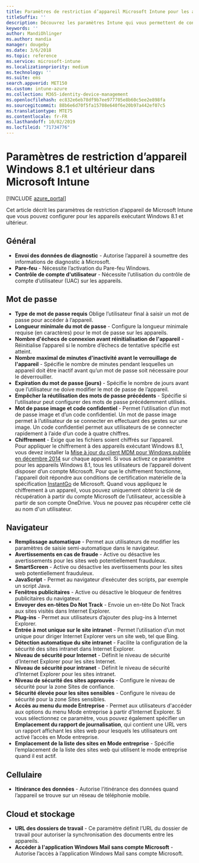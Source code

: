 ```yaml
---
title: Paramètres de restriction d’appareil Microsoft Intune pour les appareils exécutant Windows 8.1
titleSuffix: ''
description: Découvrez les paramètres Intune qui vous permettent de contrôler les paramètres et les fonctionnalités des appareils exécutant Windows 8.1.
keywords: ''
author: MandiOhlinger
ms.author: mandia
manager: dougeby
ms.date: 3/6/2018
ms.topic: reference
ms.service: microsoft-intune
ms.localizationpriority: medium
ms.technology: ''
ms.suite: ems
search.appverid: MET150
ms.custom: intune-azure
ms.collection: M365-identity-device-management
ms.openlocfilehash: ec832e6eb78df9b7ee977705e8b60c5ee2e898fa
ms.sourcegitcommit: 88b6e6d70f5fa15708e640f6e20b97a442ef07c5
ms.translationtype: MTE75
ms.contentlocale: fr-FR
ms.lasthandoff: 10/02/2019
ms.locfileid: "71734776"
---
```

# <a name="microsoft-intune-windows-81-and-later-device-restriction-settings"></a>Paramètres de restriction d’appareil Windows 8.1 et ultérieur dans Microsoft Intune

[!INCLUDE [azure_portal](../includes/azure_portal.md)]

Cet article décrit les paramètres de restriction d’appareil de Microsoft Intune que vous pouvez configurer pour les appareils exécutant Windows 8.1 et ultérieur.


## <a name="general"></a>Général

- **Envoi des données de diagnostic** - Autorise l’appareil à soumettre des informations de diagnostic à Microsoft.
- **Pare-feu** - Nécessite l’activation du Pare-feu Windows.
- **Contrôle de compte d'utilisateur** - Nécessite l’utilisation du contrôle de compte d’utilisateur (UAC) sur les appareils.

## <a name="password"></a>Mot de passe
- **Type de mot de passe requis** Oblige l’utilisateur final à saisir un mot de passe pour accéder à l’appareil.
- **Longueur minimale du mot de passe** - Configure la longueur minimale requise (en caractères) pour le mot de passe sur les appareils.
- **Nombre d'échecs de connexion avant réinitialisation de l'appareil** - Réinitialise l’appareil si le nombre d’échecs de tentative spécifié est atteint.
- **Nombre maximal de minutes d'inactivité avant le verrouillage de l'appareil** - Spécifie le nombre de minutes pendant lesquelles un appareil doit être inactif avant qu’un mot de passe soit nécessaire pour le déverrouiller.
- **Expiration du mot de passe (jours)** - Spécifie le nombre de jours avant que l’utilisateur ne doive modifier le mot de passe de l’appareil.
- **Empêcher la réutilisation des mots de passe précédents** - Spécifie si l’utilisateur peut configurer des mots de passe précédemment utilisés.
- **Mot de passe image et code confidentiel** - Permet l’utilisation d’un mot de passe image et d’un code confidentiel. Un mot de passe image permet à l’utilisateur de se connecter en effectuant des gestes sur une image. Un code confidentiel permet aux utilisateurs de se connecter rapidement à l’aide d’un code à quatre chiffres.
- **Chiffrement** - Exige que les fichiers soient chiffrés sur l’appareil.<br>Pour appliquer le chiffrement à des appareils exécutant Windows 8.1, vous devez installer la [Mise à jour du client MDM pour Windows publiée en décembre 2014](https://support.microsoft.com/kb/3013816) sur chaque appareil.
Si vous activez ce paramètre pour les appareils Windows 8.1, tous les utilisateurs de l’appareil doivent disposer d’un compte Microsoft.
Pour que le chiffrement fonctionne, l'appareil doit répondre aux conditions de certification matérielle de la spécification [InstantGo](https://blogs.windows.com/windowsexperience/2014/06/19/instantgo-a-better-way-to-sleep/#IBHULcTfI4PokO8X.97) de Microsoft.
Quand vous appliquez le chiffrement à un appareil, vous pouvez uniquement obtenir la clé de récupération à partir du compte Microsoft de l’utilisateur, accessible à partir de son compte OneDrive. Vous ne pouvez pas récupérer cette clé au nom d'un utilisateur. 



## <a name="browser"></a>Navigateur
- **Remplissage automatique** - Permet aux utilisateurs de modifier les paramètres de saisie semi-automatique dans le navigateur.
- **Avertissements en cas de fraude** - Active ou désactive les avertissements pour les sites web potentiellement frauduleux.
- **SmartScreen** - Active ou désactive les avertissements pour les sites web potentiellement frauduleux.
- **JavaScript** - Permet au navigateur d’exécuter des scripts, par exemple un script Java.
- **Fenêtres publicitaires** - Active ou désactive le bloqueur de fenêtres publicitaires du navigateur.
- **Envoyer des en-têtes Do Not Track** - Envoie un en-tête Do Not Track aux sites visités dans Internet Explorer.
- **Plug-ins** - Permet aux utilisateurs d’ajouter des plug-ins à Internet Explorer.
- **Entrée à mot unique sur le site intranet** - Permet l’utilisation d’un mot unique pour diriger Internet Explorer vers un site web, tel que Bing.
- **Détection automatique du site intranet** - Facilite la configuration de la sécurité des sites intranet dans Internet Explorer.
- **Niveau de sécurité pour Internet** - Définit le niveau de sécurité d’Internet Explorer pour les sites Internet.
- **Niveau de sécurité pour intranet** - Définit le niveau de sécurité d’Internet Explorer pour les sites intranet.
- **Niveau de sécurité des sites approuvés** - Configure le niveau de sécurité pour la zone Sites de confiance.
- **Sécurité élevée pour les sites sensibles** - Configure le niveau de sécurité pour la zone Sites sensibles.
- **Accès au menu du mode Entreprise** - Permet aux utilisateurs d'accéder aux options du menu Mode entreprise à partir d'Internet Explorer.
Si vous sélectionnez ce paramètre, vous pouvez également spécifier un **Emplacement du rapport de journalisation**, qui contient une URL vers un rapport affichant les sites web pour lesquels les utilisateurs ont activé l’accès en Mode entreprise.
- **Emplacement de la liste des sites en Mode entreprise** - Spécifie l’emplacement de la liste des sites web qui utilisent le mode entreprise quand il est actif.

## <a name="cellular"></a>Cellulaire
- **Itinérance des données** - Autorise l’itinérance des données quand l’appareil se trouve sur un réseau de téléphonie mobile.

## <a name="cloud-and-storage"></a>Cloud et stockage
- **URL des dossiers de travail** - Ce paramètre définit l’URL du dossier de travail pour autoriser la synchronisation des documents entre les appareils.
- **Accéder à l'application Windows Mail sans compte Microsoft** - Autorise l’accès à l’application Windows Mail sans compte Microsoft.
